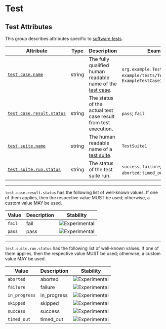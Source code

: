 <!--- Hugo front matter used to generate the website version of this page:
--->

<!-- NOTE: THIS FILE IS AUTOGENERATED. DO NOT EDIT BY HAND. -->
<!-- see templates/registry/markdown/attribute_namespace.md.j2 -->

# Test

## Test Attributes

This group describes attributes specific to [software tests](https://wikipedia.org/wiki/Software_testing).

| Attribute                                                                                     | Type   | Description                                                                                       | Examples                                                                                 | Stability                                                        |
| --------------------------------------------------------------------------------------------- | ------ | ------------------------------------------------------------------------------------------------- | ---------------------------------------------------------------------------------------- | ---------------------------------------------------------------- |
| <a id="test-case-name" href="#test-case-name">`test.case.name`</a>                            | string | The fully qualified human readable name of the [test case](https://wikipedia.org/wiki/Test_case). | `org.example.TestCase1.test1`; `example/tests/TestCase1.test1`; `ExampleTestCase1_test1` | ![Experimental](https://img.shields.io/badge/-experimental-blue) |
| <a id="test-case-result-status" href="#test-case-result-status">`test.case.result.status`</a> | string | The status of the actual test case result from test execution.                                    | `pass`; `fail`                                                                           | ![Experimental](https://img.shields.io/badge/-experimental-blue) |
| <a id="test-suite-name" href="#test-suite-name">`test.suite.name`</a>                         | string | The human readable name of a [test suite](https://wikipedia.org/wiki/Test_suite).                 | `TestSuite1`                                                                             | ![Experimental](https://img.shields.io/badge/-experimental-blue) |
| <a id="test-suite-run-status" href="#test-suite-run-status">`test.suite.run.status`</a>       | string | The status of the test suite run.                                                                 | `success`; `failure`; `skipped`; `aborted`; `timed_out`; `in_progress`                   | ![Experimental](https://img.shields.io/badge/-experimental-blue) |

---

`test.case.result.status` has the following list of well-known values. If one of them applies, then the respective value MUST be used; otherwise, a custom value MAY be used.

| Value  | Description | Stability                                                        |
| ------ | ----------- | ---------------------------------------------------------------- |
| `fail` | fail        | ![Experimental](https://img.shields.io/badge/-experimental-blue) |
| `pass` | pass        | ![Experimental](https://img.shields.io/badge/-experimental-blue) |

---

`test.suite.run.status` has the following list of well-known values. If one of them applies, then the respective value MUST be used; otherwise, a custom value MAY be used.

| Value         | Description | Stability                                                        |
| ------------- | ----------- | ---------------------------------------------------------------- |
| `aborted`     | aborted     | ![Experimental](https://img.shields.io/badge/-experimental-blue) |
| `failure`     | failure     | ![Experimental](https://img.shields.io/badge/-experimental-blue) |
| `in_progress` | in_progress | ![Experimental](https://img.shields.io/badge/-experimental-blue) |
| `skipped`     | skipped     | ![Experimental](https://img.shields.io/badge/-experimental-blue) |
| `success`     | success     | ![Experimental](https://img.shields.io/badge/-experimental-blue) |
| `timed_out`   | timed_out   | ![Experimental](https://img.shields.io/badge/-experimental-blue) |
